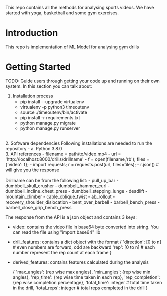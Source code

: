 This repo contains all the methods for analysing sports videos. We have started with yoga, basketball and some gym exercises.

# Introduction 
This repo is implementation of ML Model for analysing gym drills

# Getting Started
TODO: Guide users through getting your code up and running on their own system. In this section you can talk about:
1.	Installation process
    - pip install --upgrade virtualenv 
    - virtualenv -p python3 timeoutenv 
    - source ./timeoutenv/bin/activate
    - pip install -r requirements.txt
    - python manage.py migrate
    - python manage.py runserver
<br />
2.	Software dependencies
    Following installations are needed to run the repository
    - a. Python 3.8.0
<br />
3.	API references
    - filename = path/to/video.mp4
    - url = 'http://localhost:8000/drills/drillname'
    - f = open(filename,'rb'); files = {'video': f};
    - import requests; r = requests.post(url, files=files);
    - r.json() # will give you the response
<br />
<br />
    Drillname can be from the following list:
    - pull_up_bar
    - dumbbell_skull_crusher
    - dumbbell_hammer_curl
    - dumbbell_incline_chest_press
    - dumbbell_stepping_lunge
    - deadlift
    - mountain_climber
    - cable_oblique_twist
    - ab_rollout
    - recovery_shoulder_dislocation
    - bent_over_barbell
    - barbell_bench_press
    - barbell_close_grip_bench_press

The response from the API is a json object and contains 3 keys:
- video: contains the video file in base64 byte converted into string. You can read the file using "import base64" lib
- drill_features: contains a dict object with the format 
    {
        'direction': [0 to n] # even numbers are forward, odd are backward
        'rep': [0 to n] # each number represent the rep count at each frame
    }
- derived_features: contains features calculated during the analysis

    {
        'max_angles': {rep wise max angles},
        'min_angles': {rep wise min angles},
        'rep_time': {rep wise time taken in each rep},
        'rep_completion': {rep wise completion percentage},
        'total_time': integer # total time taken in the drill,
        'total_reps': integer # total reps completed in the drill
    }